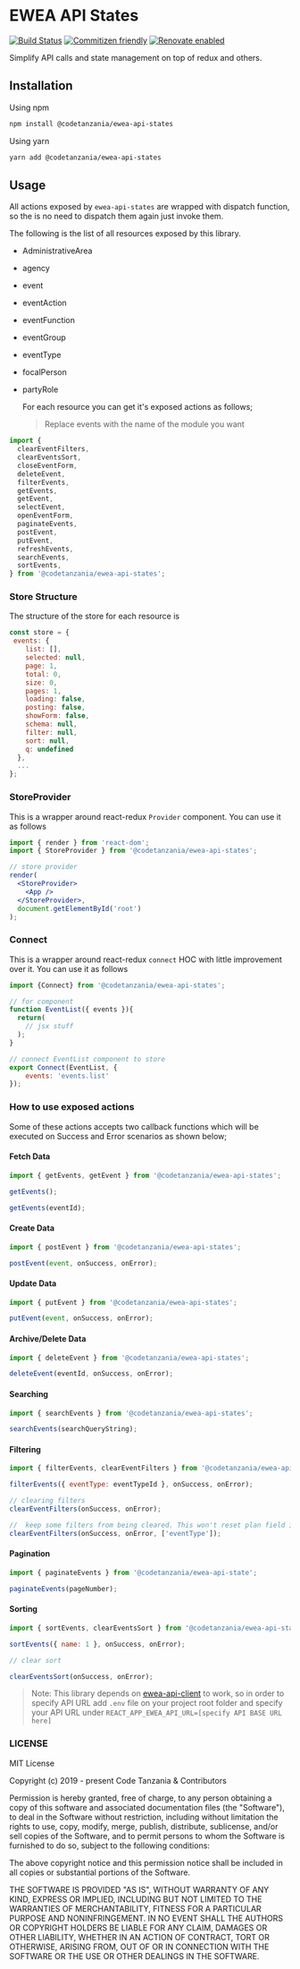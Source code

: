 # EWEA API States

[![Build Status](https://travis-ci.org/CodeTanzania/ewea-api-states.svg?branch=develop)](https://travis-ci.org/CodeTanzania/ewea-api-states)
[![Commitizen friendly](https://img.shields.io/badge/commitizen-friendly-brightgreen.svg)](http://commitizen.github.io/cz-cli/)
[![Renovate enabled](https://img.shields.io/badge/renovate-enabled-brightgreen.svg)](https://renovatebot.com/)

Simplify API calls and state management on top of redux and others.

## Installation

Using npm

```sh
npm install @codetanzania/ewea-api-states
```

Using yarn

```sh
yarn add @codetanzania/ewea-api-states
```

## Usage

All actions exposed by `ewea-api-states` are wrapped with dispatch function, so the is no need to dispatch them again just invoke them.

The following is the list of all resources exposed by this library.

- AdministrativeArea
- agency
- event
- eventAction
- eventFunction
- eventGroup
- eventType
- focalPerson
- partyRole

  For each resource you can get it's exposed actions as follows;

  > Replace events with the name of the module you want

```js
import {
  clearEventFilters,
  clearEventsSort,
  closeEventForm,
  deleteEvent,
  filterEvents,
  getEvents,
  getEvent,
  selectEvent,
  openEventForm,
  paginateEvents,
  postEvent,
  putEvent,
  refreshEvents,
  searchEvents,
  sortEvents,
} from '@codetanzania/ewea-api-states';
```

### Store Structure

The structure of the store for each resource is

```js
const store = {
 events: {
    list: [],
    selected: null,
    page: 1,
    total: 0,
    size: 0,
    pages: 1,
    loading: false,
    posting: false,
    showForm: false,
    schema: null,
    filter: null,
    sort: null,
    q: undefined
  },
  ...
};
```

### StoreProvider

This is a wrapper around react-redux `Provider` component. You can use it as follows

```jsx
import { render } from 'react-dom';
import { StoreProvider } from '@codetanzania/ewea-api-states';

// store provider
render(
  <StoreProvider>
    <App />
  </StoreProvider>,
  document.getElementById('root')
);
```

### Connect

This is a wrapper around react-redux `connect` HOC with little improvement over it. You can use it as follows

```js
import {Connect} from '@codetanzania/ewea-api-states';

// for component
function EventList({ events }){
  return(
    // jsx stuff
  );
}

// connect EventList component to store
export Connect(EventList, {
    events: 'events.list'
});

```

### How to use exposed actions

Some of these actions accepts two callback functions which will be executed on Success and Error scenarios as shown below;

#### Fetch Data

```js
import { getEvents, getEvent } from '@codetanzania/ewea-api-states';

getEvents();

getEvents(eventId);
```

#### Create Data

```js
import { postEvent } from '@codetanzania/ewea-api-states';

postEvent(event, onSuccess, onError);
```

#### Update Data

```js
import { putEvent } from '@codetanzania/ewea-api-states';

putEvent(event, onSuccess, onError);
```

#### Archive/Delete Data

```js
import { deleteEvent } from '@codetanzania/ewea-api-states';

deleteEvent(eventId, onSuccess, onError);
```

#### Searching

```js
import { searchEvents } from '@codetanzania/ewea-api-states';

searchEvents(searchQueryString);
```

#### Filtering

```js
import { filterEvents, clearEventFilters } from '@codetanzania/ewea-api-states';

filterEvents({ eventType: eventTypeId }, onSuccess, onError);

// clearing filters
clearEventFilters(onSuccess, onError);

//  keep some filters from being cleared. This won't reset plan field in filter object
clearEventFilters(onSuccess, onError, ['eventType']);
```

#### Pagination

```js
import { paginateEvents } from '@codetanzania/ewea-api-state';

paginateEvents(pageNumber);
```

#### Sorting

```js
import { sortEvents, clearEventsSort } from '@codetanzania/ewea-api-state';

sortEvents({ name: 1 }, onSuccess, onError);

// clear sort

clearEventsSort(onSuccess, onError);
```

> Note: This library depends on [ewea-api-client](https://github.com/CodeTanzania/ewea-api-client) to work, so in order to specify API URL add `.env` file on your project root folder and specify your API URL under `REACT_APP_EWEA_API_URL=[specify API BASE URL here]`

### LICENSE

MIT License

Copyright (c) 2019 - present Code Tanzania & Contributors

Permission is hereby granted, free of charge, to any person obtaining a copy of this software and associated documentation files (the "Software"), to deal in the Software without restriction, including without limitation the rights to use, copy, modify, merge, publish, distribute, sublicense, and/or sell copies of the Software, and to permit persons to whom the Software is furnished to do so, subject to the following conditions:

The above copyright notice and this permission notice shall be included in all copies or substantial portions of the Software.

THE SOFTWARE IS PROVIDED "AS IS", WITHOUT WARRANTY OF ANY KIND, EXPRESS OR IMPLIED, INCLUDING BUT NOT LIMITED TO THE WARRANTIES OF MERCHANTABILITY, FITNESS FOR A PARTICULAR PURPOSE AND NONINFRINGEMENT. IN NO EVENT SHALL THE AUTHORS OR COPYRIGHT HOLDERS BE LIABLE FOR ANY CLAIM, DAMAGES OR OTHER LIABILITY, WHETHER IN AN ACTION OF CONTRACT, TORT OR OTHERWISE, ARISING FROM, OUT OF OR IN CONNECTION WITH THE SOFTWARE OR THE USE OR OTHER DEALINGS IN THE SOFTWARE.
